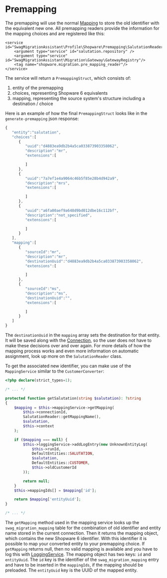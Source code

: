 # Premapping

The premapping will use the normal [Mapping](convert-and-mapping.md) to store the old identifier with the equivalent new one. All premapping readers provide the information for the mapping choices and are registered like this:

```markup
<service id="SwagMigrationAssistant\Profile\Shopware\Premapping\SalutationReader">
    <argument type="service" id="salutation.repository" />
    <argument type="service" id="SwagMigrationAssistant\Migration\Gateway\GatewayRegistry"/>
    <tag name="shopware.migration.pre_mapping_reader"/>
</service>
```

The service will return a `PremappingStruct`, which consists of:

1. entity of the premapping
1. choices, representing Shopware 6 equivalents
1. mapping, representing the source system's structure including a destination / choice

Here is an example of how the final `PremappingStruct` looks like in the `generate-premapping` json response:

```javascript
{
   "entity":"salutation",
   "choices":[
      {
         "uuid":"d4883ea9db2b4a5ca033873903358062",
         "description":"mr",
         "extensions":[

         ]
      },
      {
         "uuid":"7a7ef1e4a9064c46b5f85e28b4d942a9",
         "description":"mrs",
         "extensions":[

         ]
      },
      {
         "uuid":"a6fa00aef9a648d9bd012dbe16c112bf",
         "description":"not_specified",
         "extensions":[

         ]
      }
   ],
   "mapping":[
      {
         "sourceId":"mr",
         "description":"mr",
         "destinationUuid":"d4883ea9db2b4a5ca033873903358062",
         "extensions":[

         ]
      },
      {
         "sourceId":"ms",
         "description":"ms",
         "destinationUuid":"",
         "extensions":[

         ]
      }
   ]
}
```

The `destinationUuid` in the `mapping` array sets the destination for that entity. It will be saved along with the [Connection](profile-and-connection.md), so the user does not have to make these decisions over and over again. For more details of how the mapping process works and even more information on automatic assignment, look up more on the `SalutationReader` class.

To get the associated new identifier, you can make use of the `MappingService` similar to the `CustomerConverter`:

```php
<?php declare(strict_types=1);

/* ... */

protected function getSalutation(string $salutation): ?string
{
    $mapping = $this->mappingService->getMapping(
        $this->connectionId,
        SalutationReader::getMappingName(),
        $salutation,
        $this->context
    );

    if ($mapping === null) {
        $this->loggingService->addLogEntry(new UnknownEntityLog(
            $this->runId,
            DefaultEntities::SALUTATION,
            $salutation,
            DefaultEntities::CUSTOMER,
            $this->oldCustomerId
        ));

        return null;
    }
    $this->mappingIds[] = $mapping['id'];

    return $mapping['entityUuid'];
}

/* ... */
```

The `getMapping` method used in the mapping service looks up the `swag_migration_mapping` table for the combination of old identifier and entity name stored in the current connection. Then it returns the mapping object, which contains the new Shopware 6 identifier. With this identifier it is possible to map your converted entity to your premapping choice. If `getMapping` returns null, then no valid mapping is available and you have to log this with [LoggingService](logging.md). The mapping object has two keys: `id` and `entityUuid`. The `id` key is the identifier of the `swag_migration_mapping` entry and have to be inserted in the `mappingIds`, if the mapping should be preloaded. The `entityUuid` key is the UUID of the mapped entity.
